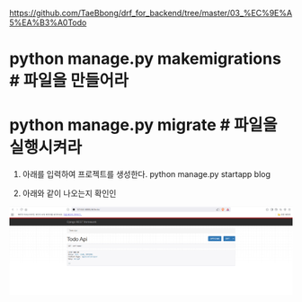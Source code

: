 https://github.com/TaeBbong/drf_for_backend/tree/master/03_%EC%9E%A5%EA%B3%A0Todo

# python manage.py makemigrations # 파일을 만들어라

# python manage.py migrate # 파일을 실행시켜라

1. 아래를 입력하여 프로젝트를 생성한다.
   python manage.py startapp blog

2. 아래와 같이 나오는지 확인인

![alt text](image.png)